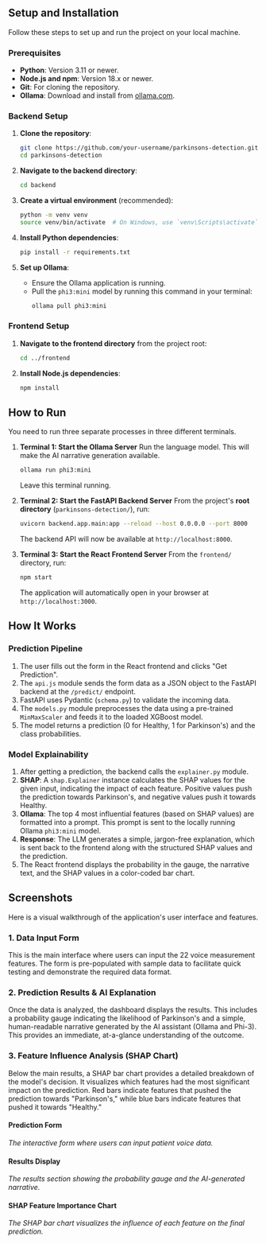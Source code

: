 
## Setup and Installation

Follow these steps to set up and run the project on your local machine.

### Prerequisites

-   **Python**: Version 3.11 or newer.
-   **Node.js and npm**: Version 18.x or newer.
-   **Git**: For cloning the repository.
-   **Ollama**: Download and install from [ollama.com](https://ollama.com/).

### Backend Setup

1.  **Clone the repository**:
    ```bash
    git clone https://github.com/your-username/parkinsons-detection.git
    cd parkinsons-detection
    ```

2.  **Navigate to the backend directory**:
    ```bash
    cd backend
    ```

3.  **Create a virtual environment** (recommended):
    ```bash
    python -m venv venv
    source venv/bin/activate  # On Windows, use `venv\Scripts\activate`
    ```

4.  **Install Python dependencies**:
    ```bash
    pip install -r requirements.txt
    ```

5.  **Set up Ollama**:
    -   Ensure the Ollama application is running.
    -   Pull the `phi3:mini` model by running this command in your terminal:
        ```bash
        ollama pull phi3:mini
        ```

### Frontend Setup

1.  **Navigate to the frontend directory** from the project root:
    ```bash
    cd ../frontend
    ```

2.  **Install Node.js dependencies**:
    ```bash
    npm install
    ```

## How to Run

You need to run three separate processes in three different terminals.

1.  **Terminal 1: Start the Ollama Server**
    Run the language model. This will make the AI narrative generation available.
    ```bash
    ollama run phi3:mini
    ```
    Leave this terminal running.

2.  **Terminal 2: Start the FastAPI Backend Server**
    From the project's **root directory** (`parkinsons-detection/`), run:
    ```bash
    uvicorn backend.app.main:app --reload --host 0.0.0.0 --port 8000
    ```
    The backend API will now be available at `http://localhost:8000`.

3.  **Terminal 3: Start the React Frontend Server**
    From the `frontend/` directory, run:
    ```bash
    npm start
    ```
    The application will automatically open in your browser at `http://localhost:3000`.

## How It Works

### Prediction Pipeline

1.  The user fills out the form in the React frontend and clicks "Get Prediction".
2.  The `api.js` module sends the form data as a JSON object to the FastAPI backend at the `/predict/` endpoint.
3.  FastAPI uses Pydantic (`schema.py`) to validate the incoming data.
4.  The `models.py` module preprocesses the data using a pre-trained `MinMaxScaler` and feeds it to the loaded XGBoost model.
5.  The model returns a prediction (0 for Healthy, 1 for Parkinson's) and the class probabilities.

### Model Explainability

1.  After getting a prediction, the backend calls the `explainer.py` module.
2.  **SHAP**: A `shap.Explainer` instance calculates the SHAP values for the given input, indicating the impact of each feature. Positive values push the prediction towards Parkinson's, and negative values push it towards Healthy.
3.  **Ollama**: The top 4 most influential features (based on SHAP values) are formatted into a prompt. This prompt is sent to the locally running Ollama `phi3:mini` model.
4.  **Response**: The LLM generates a simple, jargon-free explanation, which is sent back to the frontend along with the structured SHAP values and the prediction.
5.  The React frontend displays the probability in the gauge, the narrative text, and the SHAP values in a color-coded bar chart.

## Screenshots

Here is a visual walkthrough of the application's user interface and features.



### 1. Data Input Form

This is the main interface where users can input the 22 voice measurement features. The form is pre-populated with sample data to facilitate quick testing and demonstrate the required data format.



### 2. Prediction Results & AI Explanation

Once the data is analyzed, the dashboard displays the results. This includes a probability gauge indicating the likelihood of Parkinson's and a simple, human-readable narrative generated by the AI assistant (Ollama and Phi-3). This provides an immediate, at-a-glance understanding of the outcome.



### 3. Feature Influence Analysis (SHAP Chart)

Below the main results, a SHAP bar chart provides a detailed breakdown of the model's decision. It visualizes which features had the most significant impact on the prediction. Red bars indicate features that pushed the prediction towards "Parkinson's," while blue bars indicate features that pushed it towards "Healthy."

#### Prediction Form

*The interactive form where users can input patient voice data.*

#### Results Display

*The results section showing the probability gauge and the AI-generated narrative.*

#### SHAP Feature Importance Chart

*The SHAP bar chart visualizes the influence of each feature on the final prediction.*